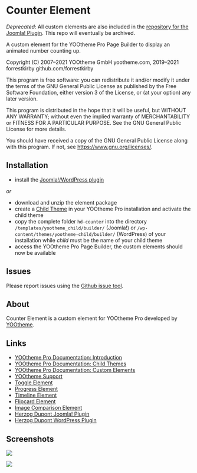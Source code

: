 # Counter Element

*Deprecated*: All custom elements are also included in the [repository for the Joomla! Plugin](https://github.com/forrestkirby/herzogdupont-joomla). This repo will eventually be archived.

A custom element for the YOOtheme Pro Page Builder to display an animated number counting up.

Copyright (C) 2007–2021 YOOtheme GmbH yootheme.com, 2019–2021 forrestkirby github.com/forrestkirby

This program is free software: you can redistribute it and/or modify
it under the terms of the GNU General Public License as published by
the Free Software Foundation, either version 3 of the License, or
(at your option) any later version.

This program is distributed in the hope that it will be useful,
but WITHOUT ANY WARRANTY; without even the implied warranty of
MERCHANTABILITY or FITNESS FOR A PARTICULAR PURPOSE. See the
GNU General Public License for more details.

You should have received a copy of the GNU General Public License
along with this program. If not, see <https://www.gnu.org/licenses/>.

## Installation

- install the [Joomla!/WordPress plugin](https://herzog-dupont.de/yootheme-pro-custom-elements#herzog-dupont-plugin)

*or*

- download and unzip the element package
- create a [Child Theme](https://yootheme.com/support/yootheme-pro/joomla/developers-child-themes) in your YOOtheme Pro installation and activate the child theme
- copy the complete folder `hd-counter` into the directory `/templates/yootheme_child/builder/` (Joomla!) or `/wp-content/themes/yootheme-child/builder/` (WordPress) of your installation while *child* must be the name of your child theme
- access the YOOtheme Pro Page Builder, the custom elements should now be available

## Issues

Please report issues using the [Github issue tool](https://github.com/forrestkirby/counter-element/issues).

## About

Counter Element is a custom element for YOOtheme Pro developed by [YOOtheme](https://yootheme.com).

## Links

- [YOOtheme Pro Documentation: Introduction](https://yootheme.com/support/yootheme-pro/joomla/introduction)
- [YOOtheme Pro Documentation: Child Themes](https://yootheme.com/support/yootheme-pro/joomla/developers-child-themes)
- [YOOtheme Pro Documentation: Custom Elements](https://yootheme.com/support/yootheme-pro/joomla/developers-elements)
- [YOOtheme Support](https://yootheme.com/support)
- [Toggle Element](https://github.com/forrestkirby/toggle-element)
- [Progress Element](https://github.com/forrestkirby/progress-element)
- [Timeline Element](https://github.com/forrestkirby/timeline-element)
- [Flipcard Element](https://github.com/forrestkirby/flipcard-element)
- [Image Comparison Element](https://github.com/forrestkirby/image-comparison-element)
- [Herzog Dupont Joomla! Plugin](https://github.com/forrestkirby/herzogdupont-joomla)
- [Herzog Dupont WordPress Plugin](https://github.com/forrestkirby/herzogdupont-wordpress)

## Screenshots

![](https://herzog-dupont.de/images/tutorials/tutorial-counter-2.jpg)

![](https://herzog-dupont.de/images/tutorials/tutorial-counter-3.jpg)
